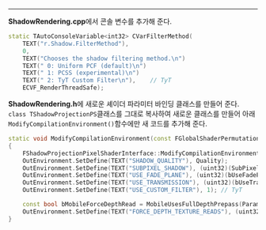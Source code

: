---
**ShadowRendering.cpp**에서 콘솔 변수를 추가해 준다.
```cpp
static TAutoConsoleVariable<int32> CVarFilterMethod(
	TEXT("r.Shadow.FilterMethod"),
	0,
	TEXT("Chooses the shadow filtering method.\n")
	TEXT(" 0: Uniform PCF (default)\n")
	TEXT(" 1: PCSS (experimental)\n")
	TEXT(" 2: TyT Custom Filter\n"),	// TyT
	ECVF_RenderThreadSafe);
```

**ShadowRendering.h**에 새로운 셰이더 파라미터 바인딩 클래스를 만들어 준다. 
`class TShadowProjectionPS`클래스를 그대로 복사하여 새로운 클래스를 만들어 아래 `ModifyCompilationEnvironment()`함수에만 새 코드를 추가해 준다.
```cpp
static void ModifyCompilationEnvironment(const FGlobalShaderPermutationParameters& Parameters, FShaderCompilerEnvironment& OutEnvironment)
{
	FShadowProjectionPixelShaderInterface::ModifyCompilationEnvironment(Parameters, OutEnvironment);
	OutEnvironment.SetDefine(TEXT("SHADOW_QUALITY"), Quality);
	OutEnvironment.SetDefine(TEXT("SUBPIXEL_SHADOW"), (uint32)(SubPixelShadow ? 1 : 0));
	OutEnvironment.SetDefine(TEXT("USE_FADE_PLANE"), (uint32)(bUseFadePlane ? 1 : 0));
	OutEnvironment.SetDefine(TEXT("USE_TRANSMISSION"), (uint32)(bUseTransmission ? 1 : 0));
	OutEnvironment.SetDefine(TEXT("USE_CUSTOM_FILTER"), 1);	// TyT

	const bool bMobileForceDepthRead = MobileUsesFullDepthPrepass(Parameters.Platform);
	OutEnvironment.SetDefine(TEXT("FORCE_DEPTH_TEXTURE_READS"), (uint32)(bMobileForceDepthRead ? 1 : 0));
}
```

